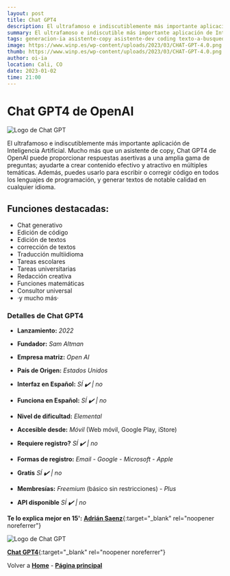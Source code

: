 ```yaml
---
layout: post
title: Chat GPT4
description: El ultrafamoso e indiscutiblemente más importante aplicación de Inteligencia Artificial.
summary: El ultrafamoso e indiscutible más importante aplicación de Inteligencia Artificial. Descubre porqué deberçias usarlo en tu día a día, ¡Te sorprenderás!.
tags: generacion-ia asistente-copy asistente-dev coding texto-a-busqueda chat
image: https://www.winp.es/wp-content/uploads/2023/03/CHAT-GPT-4.0.png
thumb: https://www.winp.es/wp-content/uploads/2023/03/CHAT-GPT-4.0.png
author: oi-ia
location: Cali, CO
date: 2023-01-02
time: 21:00
---
```


# Chat GPT4 de OpenAI

![Logo de Chat GPT](https://encrypted-tbn0.gstatic.com/images?q=tbn:ANd9GcRWf00YlzKFMPwzBiGJj9C6xUlYusVXX0aASS7p9cyjM7fxOdUOBvtjBB4vjDnY8pWPEbk&usqp=CAU)

El ultrafamoso e indiscutiblemente más importante aplicación de Inteligencia Artificial. Mucho más que un asistente de copy, Chat GPT4 de OpenAI puede proporcionar respuestas asertivas a una amplia gama de preguntas; ayudarte a crear contenido efectivo y atractivo en múltiples temáticas. Además, puedes usarlo para escribir o corregir código en todos los lenguajes de programación, y generar textos de notable calidad en cualquier idioma.

## Funciones destacadas:

- Chat generativo
- Edición de código
- Edición de textos
- corrección de textos
- Traducción multiidioma
- Tareas escolares
- Tareas universitarias
- Redacción creativa
- Funciones matemáticas
- Consultor universal
- ·y mucho más·

### Detalles de Chat GPT4

- **Lanzamiento:**
  _2022_

- **Fundador:**
  _Sam Altman_

- **Empresa matriz:**
  _Open AI_

- **País de Origen:**
  _Estados Unidos_

- **Interfaz en Español:**
  _SÍ ✔️ | no_

- **Funciona en Español:**
  _SÍ ✔️ | no_

- **Nivel de dificultad:**
  _Elemental_

- **Accesible desde:**
  _Móvil_ (Web móvil, Google Play, iStore)

- **Requiere registro?**
  _SÍ ✔️ | no_

- **Formas de registro:**
  _Email_ - _Google_ - _Microsoft_ - _Apple_

- **Gratis**
  _SÍ ✔️ | no_

- **Membresías:**
  _Freemium_ (básico sin restricciones) - _Plus_

- **API disponible**
  _SÍ ✔️ | no_

**Te lo explica mejor en 15':**
[**Adrián Saenz**](https://www.youtube.com/watch?v=Ph-e3klU6KE){:target="\_blank" rel="noopener noreferrer"}

![Logo de Chat GPT](https://encrypted-tbn0.gstatic.com/images?q=tbn:ANd9GcRWf00YlzKFMPwzBiGJj9C6xUlYusVXX0aASS7p9cyjM7fxOdUOBvtjBB4vjDnY8pWPEbk&usqp=CAU)

[**Chat GPT4**](https://chat.openai.com){:target="\_blank" rel="noopener noreferrer"}

Volver a [**Home**](https://lucfreelance.github.io/board/) -
[**Página principal**](https://oportunidadesilimitadas.com)
